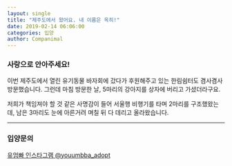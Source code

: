 ```yaml
---
layout: single
title: "제주도에서 왔어요. 내 이름은 옥히!"
date: 2019-02-14 06:06:00
categories: 입양
author: Companimal
---
```


### 사랑으로 안아주세요!

이번 제주도에서 열린 유기동물 바자회에 갔다가 후원해주고 있는 한림쉼터도 겸사겸사 방문했습니다. 그런데 마침 방문한 날, 5마리의 강아지를 상자에 버리고 가셨더라구요.

저희가 책임져야 할 것 같은 사명감이 들어 서울행 비행기를 타며 2마리를 구조했왔는데, 남은 3마리도 눈에 아른거려 며칠 뒤 다 데리고 올라왔습니다.

---

### 입양문의

[유엄빠 인스타그램 @youumbba_adopt](https://www.instagram.com/youumbba_adopt/)
